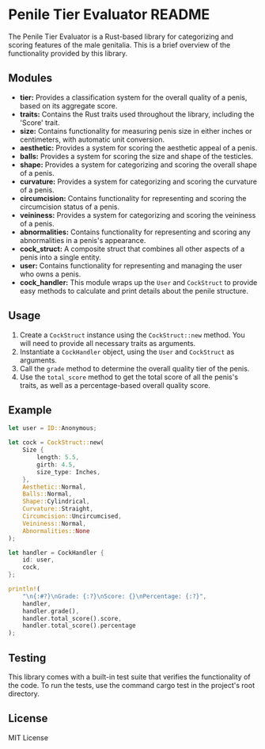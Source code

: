 # Penile Tier Evaluator README

The Penile Tier Evaluator is a Rust-based library for categorizing and scoring features of the male genitalia. This is a brief overview of the functionality provided by this library.

## Modules
- **tier:** Provides a classification system for the overall quality of a penis, based on its aggregate score.
- **traits:** Contains the Rust traits used throughout the library, including the 'Score' trait.
- **size:** Contains functionality for measuring penis size in either inches or centimeters, with automatic unit conversion.
- **aesthetic:** Provides a system for scoring the aesthetic appeal of a penis.
- **balls:** Provides a system for scoring the size and shape of the testicles.
- **shape:** Provides a system for categorizing and scoring the overall shape of a penis.
- **curvature:** Provides a system for categorizing and scoring the curvature of a penis.
- **circumcision:** Contains functionality for representing and scoring the circumcision status of a penis.
- **veininess:** Provides a system for categorizing and scoring the veininess of a penis.
- **abnormalities:** Contains functionality for representing and scoring any abnormalities in a penis's appearance.
- **cock_struct:** A composite struct that combines all other aspects of a penis into a single entity.
- **user:** Contains functionality for representing and managing the user who owns a penis.
- **cock_handler:** This module wraps up the `User` and `CockStruct` to provide easy methods to calculate and print details about the penile structure.

## Usage

1. Create a `CockStruct` instance using the `CockStruct::new` method. You will need to provide all necessary traits as arguments.
2. Instantiate a `CockHandler` object, using the `User` and `CockStruct` as arguments.
3. Call the `grade` method to determine the overall quality tier of the penis.
4. Use the `total_score` method to get the total score of all the penis's traits, as well as a percentage-based overall quality score.

## Example

```rust
let user = ID::Anonymous;

let cock = CockStruct::new(
    Size {
        length: 5.5,
        girth: 4.5,
        size_type: Inches,
    },
    Aesthetic::Normal,
    Balls::Normal,
    Shape::Cylindrical,
    Curvature::Straight,
    Circumcision::Uncircumcised,
    Veininess::Normal,
    Abnormalities::None
);

let handler = CockHandler {
    id: user,
    cock,
};

println!(
    "\n{:#?}\nGrade: {:?}\nScore: {}\nPercentage: {:?}",
    handler,
    handler.grade(),
    handler.total_score().score,
    handler.total_score().percentage
);
```

## Testing

This library comes with a built-in test suite that verifies the functionality of the code. To run the tests, use the command cargo test in the project's root directory.

## License

MIT License
